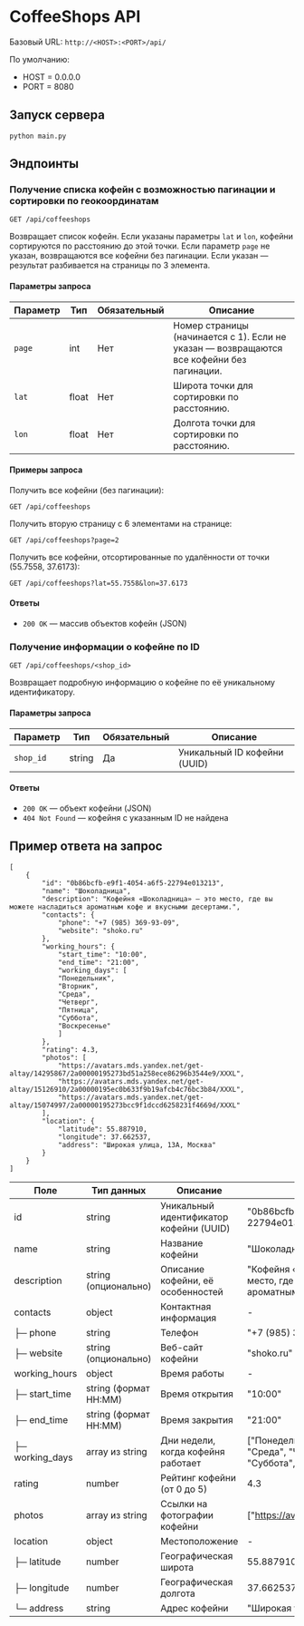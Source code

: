 # CoffeeShops API

Базовый URL: `http://<HOST>:<PORT>/api/`

По умолчанию:
* HOST = 0.0.0.0
* PORT = 8080

## Запуск сервера

```
python main.py
```

## Эндпоинты

### Получение списка кофейн с возможностью пагинации и сортировки по геокоординатам

```
GET /api/coffeeshops
```

Возвращает список кофейн. Если указаны параметры `lat` и `lon`, кофейни сортируются по расстоянию до этой точки.
Если параметр `page` не указан, возвращаются все кофейни без пагинации. Если указан — результат разбивается на страницы по 3 элемента.

#### Параметры запроса

| Параметр | Тип   | Обязательный | Описание                                                                                          |
|----------|-------|--------------|--------------------------------------------------------------------------------------------------|
| `page`   | int   | Нет          | Номер страницы (начинается с 1). Если не указан — возвращаются все кофейни без пагинации.         |
| `lat`    | float | Нет          | Широта точки для сортировки по расстоянию.                                                      |
| `lon`    | float | Нет          | Долгота точки для сортировки по расстоянию.                                                     |

#### Примеры запроса

Получить все кофейни (без пагинации):

`GET /api/coffeeshops`

Получить вторую страницу с 6 элементами на странице:

`GET /api/coffeeshops?page=2`

Получить все кофейни, отсортированные по удалённости от точки (55.7558, 37.6173):

`GET /api/coffeeshops?lat=55.7558&lon=37.6173`

#### Ответы
* `200 OK` — массив объектов кофейн (JSON)

### Получение информации о кофейне по ID

```
GET /api/coffeeshops/<shop_id>
```

Возвращает подробную информацию о кофейне по её уникальному идентификатору.

#### Параметры запроса

| Параметр | Тип   | Обязательный | Описание                                                                                          |
|----------|-------|--------------|--------------------------------------------------------------------------------------------------|
| `shop_id`   | string   | Да         | Уникальный ID кофейни (UUID) |

#### Ответы

* `200 OK` — объект кофейни (JSON)
* `404 Not Found` — кофейня с указанным ID не найдена

## Пример ответа на запрос

```
[
    {
        "id": "0b86bcfb-e9f1-4054-a6f5-22794e013213",
        "name": "Шоколадница",
        "description": "Кофейня «Шоколадница» — это место, где вы можете насладиться ароматным кофе и вкусными десертами.",
        "contacts": {
            "phone": "+7 (985) 369-93-09",
            "website": "shoko.ru"
        },
        "working_hours": {
            "start_time": "10:00",
            "end_time": "21:00",
            "working_days": [
            "Понедельник",
            "Вторник",
            "Среда",
            "Четверг",
            "Пятница",
            "Суббота",
            "Воскресенье"
            ]
        },
        "rating": 4.3,
        "photos": [
            "https://avatars.mds.yandex.net/get-altay/14295867/2a00000195273bd51a258ece86296b3544e9/XXXL",
            "https://avatars.mds.yandex.net/get-altay/15126910/2a00000195ec0b633f9b19afcb4c76bc3b84/XXXL",
            "https://avatars.mds.yandex.net/get-altay/15074997/2a00000195273bcc9f1dccd6258231f4669d/XXXL"
        ],
        "location": {
            "latitude": 55.887910,
            "longitude": 37.662537,
            "address": "Широкая улица, 13А, Москва"
        }
    }
]
```

| Поле           | Тип данных             | Описание                                        | Пример                                                                                     |
|----------------|-----------------------|------------------------------------------------|--------------------------------------------------------------------------------------------|
| id             | string                | Уникальный идентификатор кофейни (UUID)         | "0b86bcfb-e9f1-4054-a6f5-22794e013213"                                                    |
| name           | string                | Название кофейни                                | "Шоколадница"                                                                              |
| description    | string (опционально)  | Описание кофейни, её особенностей               | "Кофейня «Шоколадница» — это место, где вы можете насладиться ароматным кофе и десертами." |
| contacts       | object                | Контактная информация                           | -                                                                                          |
| ├─ phone       | string                | Телефон                                        | "+7 (985) 369-93-09"                                                                       |
| ├─ website     | string (опционально)  | Веб-сайт кофейни                               | "shoko.ru"                                                                                 |
| working_hours  | object                | Время работы                                   | -                                                                                          |
| ├─ start_time  | string (формат HH:MM) | Время открытия                                 | "10:00"                                                                                   |
| ├─ end_time    | string (формат HH:MM) | Время закрытия                                 | "21:00"                                                                                   |
| ├─ working_days| array из string       | Дни недели, когда кофейня работает              | ["Понедельник", "Вторник", "Среда", "Четверг", "Пятница", "Суббота", "Воскресенье"]       |
| rating        | number                | Рейтинг кофейни (от 0 до 5)                    | 4.3                                                                                        |
| photos        | array из string       | Ссылки на фотографии кофейни                    | ["https://avatars.mds.yandex.net/..."]                                                    |
| location      | object                | Местоположение                                 | -                                                                                          |
| ├─ latitude   | number                | Географическая широта                          | 55.887910                                                                                  |
| ├─ longitude  | number                | Географическая долгота                         | 37.662537                                                                                  |
| └─ address    | string                | Адрес кофейни                                  | "Широкая улица, 13А, Москва"                                                              |
